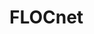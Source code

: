 <img src="data:image/png;base64,iVBORw0KGgoAAAANSUhEUgAABDgAAAQ4CAYAAADsEGyPAAAAAXNSR0IArs4c6QAAIABJREFUeF7s3QfUXGWZAOAXRZGOCFY6uBZAurqwUqSsuKggRRQrVVAQBKRIld4EKaH3SAkpEiBAekIS0iC9QnrvPSF9z/zRXUCS" alt="FLOCnet Logo" width="200"/>
<h1>FLOCnet</h1>
